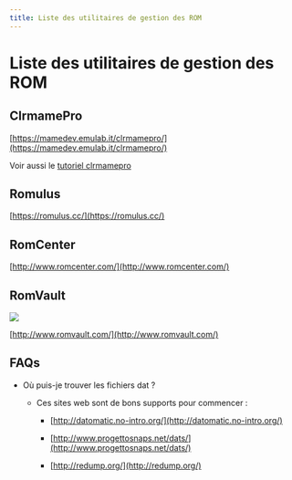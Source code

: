 ```yaml
---
title: Liste des utilitaires de gestion des ROM
---
```


# Liste des utilitaires de gestion des ROM

## ClrmamePro <a id="clrmamepro"></a>

​[https://mamedev.emulab.it/clrmamepro/](https://mamedev.emulab.it/clrmamepro/)

Voir aussi le [tutoriel clrmamepro](/fr/tutoriels/utilitaires/gestion-des-roms/clrmamepro)

## Romulus

​[https://romulus.cc/](https://romulus.cc/)

## RomCenter <a id="romcenter"></a>

​[http://www.romcenter.com/](http://www.romcenter.com/)

## RomVault <a id="romvault"></a>

![](http://www.romvault.com/graphics/rv.png)

​[http://www.romvault.com/](http://www.romvault.com/)

## FAQs

* Où puis-je trouver les fichiers dat ? 
  * Ces sites web sont de bons supports pour commencer :  


    * [http://datomatic.no-intro.org/](http://datomatic.no-intro.org/) 
    * [http://www.progettosnaps.net/dats/](http://www.progettosnaps.net/dats/)



    * [http://redump.org/](http://redump.org/)

